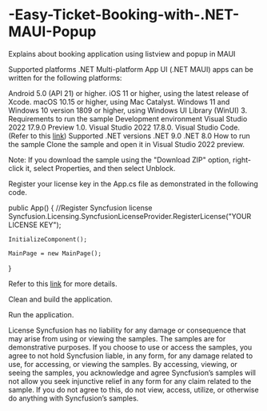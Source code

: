 # -Easy-Ticket-Booking-with-.NET-MAUI-Popup
Explains about booking application using listview and popup in MAUI

Supported platforms
.NET Multi-platform App UI (.NET MAUI) apps can be written for the following platforms:

Android 5.0 (API 21) or higher.
iOS 11 or higher, using the latest release of Xcode.
macOS 10.15 or higher, using Mac Catalyst.
Windows 11 and Windows 10 version 1809 or higher, using Windows UI Library (WinUI) 3.
Requirements to run the sample
Development environment
Visual Studio 2022 17.9.0 Preview 1.0.
Visual Studio 2022 17.8.0.
Visual Studio Code. (Refer to this [link](https://devblogs.microsoft.com/visualstudio/announcing-the-dotnet-maui-extension-for-visual-studio-code/))
Supported .NET versions
.NET 9.0
.NET 8.0
How to run the sample
Clone the sample and open it in Visual Studio 2022 preview.

Note: If you download the sample using the "Download ZIP" option, right-click it, select Properties, and then select Unblock.

Register your license key in the App.cs file as demonstrated in the following code.

 public App()
 {
 	//Register Syncfusion license
 	Syncfusion.Licensing.SyncfusionLicenseProvider.RegisterLicense("YOUR LICENSE KEY");
 
 	InitializeComponent();
 
 	MainPage = new MainPage();
 }

Refer to this [link](https://help.syncfusion.com/maui/licensing/overview) for more details.

Clean and build the application.

Run the application.

License
Syncfusion has no liability for any damage or consequence that may arise from using or viewing the samples. The samples are for demonstrative purposes. If you choose to use or access the samples, you agree to not hold Syncfusion liable, in any form, for any damage related to use, for accessing, or viewing the samples. By accessing, viewing, or seeing the samples, you acknowledge and agree Syncfusion’s samples will not allow you seek injunctive relief in any form for any claim related to the sample. If you do not agree to this, do not view, access, utilize, or otherwise do anything with Syncfusion’s samples.

